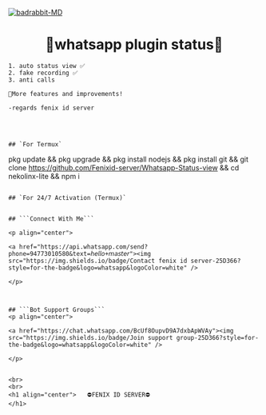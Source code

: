 <a href="https://telegra.ph/file/fd76abf848ff6d82a35fb.png"><img src="https://telegra.ph/file/fd76abf848ff6d82a35fb.png" alt="badrabbit-MD" border="0"></a>
<h1 align="center">🎯whatsapp plugin status🎯<br></h1>


```
1. auto status view ✅️
2. fake recording ✅️
3. anti calls 

🔻More features and improvements!

-regards fenix id server
```
</br>

```

## `For Termux`

```
pkg update && pkg upgrade && pkg install nodejs && pkg install git && git clone https://github.com/Fenixid-server/Whatsapp-Status-view && cd nekolinx-lite && npm i

```

## `For 24/7 Activation (Termux)`


## ```Connect With Me```

<p align="center">

<a href="https://api.whatsapp.com/send?phone=94773010580&text=𝘩𝘦𝘭𝘭𝘰+𝘮𝘢𝘴𝘵𝘦𝘳"><img src="https://img.shields.io/badge/Contact fenix id server-25D366?style=for-the-badge&logo=whatsapp&logoColor=white" />

</p>



## ```Bot Support Groups```
<p align="center">

<a href="https://chat.whatsapp.com/BcUf8OupvD9A7dxbApWVAy"><img src="https://img.shields.io/badge/Join support group-25D366?style=for-the-badge&logo=whatsapp&logoColor=white" />

</p>


<br>
<br>
<h1 align="center">   ⛔FENIX ID SERVER⛔
</h1>

